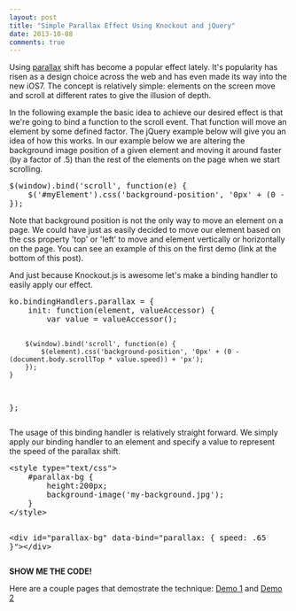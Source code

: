 ```yaml
---
layout: post
title: "Simple Parallax Effect Using Knockout and jQuery"
date: 2013-10-08
comments: true
---
```

<p>Using <a href="http://en.wikipedia.org/wiki/Parallax">parallax</a> shift has become a popular effect lately. It's popularity has risen as a design choice across the web and has even made its way into the new iOS7. The concept is relatively simple: elements on the screen move and scroll at different rates to give the illusion of depth.&nbsp;</p>
<p>In the following example the basic idea to achieve our desired effect is that we're going to bind a function to the scroll event. That function will move an element by some defined factor. The jQuery example below will give you an idea of how this works. In our example below we are altering the background image position of a given element and moving it around faster (by a factor of .5) than the rest of the elements on the page when we start scrolling.&nbsp;</p>
<pre class="prettyprint linenums">$(window).bind('scroll', function(e) {
    $('#myElement').css('background-position', '0px' + (0 - (document.body.scrollTop * .5)) + 'px');
});</pre>
<p>Note that background position is not the only way to move an element on a page. We could have just as easily decided to move our element based on the css property 'top' or 'left' to move and element vertically or horizontally on the page. You can see an example of this on the first demo (link at the bottom of this post).&nbsp;</p>
<p>And just because Knockout.js is awesome let's make a binding handler to easily apply our effect.</p>
<pre class="prettyprint linenums">ko.bindingHandlers.parallax = {
    init: function(element, valueAccessor) {
        var value = valueAccessor();

        $(window).bind('scroll', function(e) {
            $(element).css('background-position', '0px' + (0 - (document.body.scrollTop * value.speed)) + 'px');
        });
    }
};</pre>
<p>The usage of this binding handler is relatively straight forward. We simply apply our binding handler to an element and specify a value to represent the speed of the parallax shift.&nbsp;</p>
<pre class="prettyprint linenums">&lt;style type="text/css"&gt;
    #parallax-bg {
        height:200px;
        background-image('my-background.jpg');
    }
&lt;/style&gt;

&lt;div id="parallax-bg" data-bind="parallax: { speed: .65 }"&gt;&lt;/div&gt;</pre>
<p><strong>SHOW ME THE CODE!</strong></p>
<p>Here are a couple pages that demostrate the technique:&nbsp;<a href="/assets/images/blog/parallax/parallax_demo.html">Demo 1</a> and <a href="/assets/images/blog/parallax/parallax_demo_1.html">Demo 2</a></p>